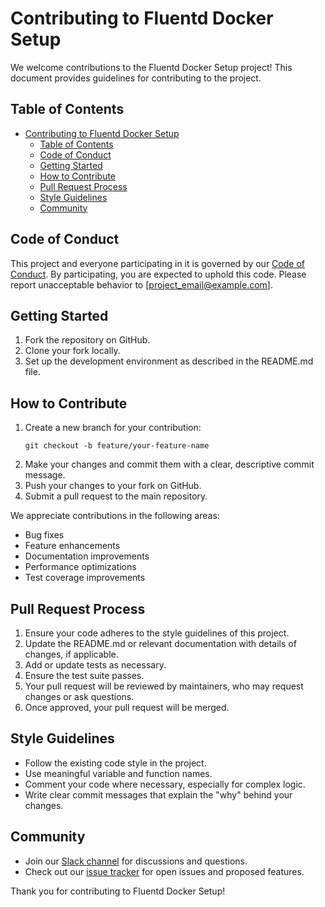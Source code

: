 # Contributing to Fluentd Docker Setup

We welcome contributions to the Fluentd Docker Setup project! This document provides guidelines for contributing to the project.

## Table of Contents

- [Contributing to Fluentd Docker Setup](#contributing-to-fluentd-docker-setup)
  - [Table of Contents](#table-of-contents)
  - [Code of Conduct](#code-of-conduct)
  - [Getting Started](#getting-started)
  - [How to Contribute](#how-to-contribute)
  - [Pull Request Process](#pull-request-process)
  - [Style Guidelines](#style-guidelines)
  - [Community](#community)

## Code of Conduct

This project and everyone participating in it is governed by our [Code of Conduct](CODE_OF_CONDUCT.md). By participating, you are expected to uphold this code. Please report unacceptable behavior to [project_email@example.com].

## Getting Started

1. Fork the repository on GitHub.
2. Clone your fork locally.
3. Set up the development environment as described in the README.md file.

## How to Contribute

1. Create a new branch for your contribution:
   ```
   git checkout -b feature/your-feature-name
   ```
2. Make your changes and commit them with a clear, descriptive commit message.
3. Push your changes to your fork on GitHub.
4. Submit a pull request to the main repository.

We appreciate contributions in the following areas:

- Bug fixes
- Feature enhancements
- Documentation improvements
- Performance optimizations
- Test coverage improvements

## Pull Request Process

1. Ensure your code adheres to the style guidelines of this project.
2. Update the README.md or relevant documentation with details of changes, if applicable.
3. Add or update tests as necessary.
4. Ensure the test suite passes.
5. Your pull request will be reviewed by maintainers, who may request changes or ask questions.
6. Once approved, your pull request will be merged.

## Style Guidelines

- Follow the existing code style in the project.
- Use meaningful variable and function names.
- Comment your code where necessary, especially for complex logic.
- Write clear commit messages that explain the "why" behind your changes.

## Community

- Join our [Slack channel](#) for discussions and questions.
- Check out our [issue tracker](https://github.com/your-repo/issues) for open issues and proposed features.

Thank you for contributing to Fluentd Docker Setup!
